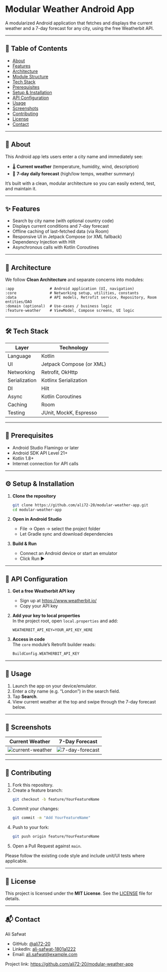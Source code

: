 # Modular Weather Android App

A modularized Android application that fetches and displays the current weather and a 7-day forecast for any city, using the free Weatherbit API.

---

## 🚀 Table of Contents

- [About](#about)  
- [Features](#features)  
- [Architecture](#architecture)  
- [Module Structure](#module-structure)  
- [Tech Stack](#tech-stack)  
- [Prerequisites](#prerequisites)  
- [Setup & Installation](#setup--installation)  
- [API Configuration](#api-configuration)  
- [Usage](#usage)  
- [Screenshots](#screenshots)  
- [Contributing](#contributing)  
- [License](#license)  
- [Contact](#contact)  

---

## 📖 About

This Android app lets users enter a city name and immediately see:

- 🌡️ **Current weather** (temperature, humidity, wind, description)  
- 📅 **7-day daily forecast** (high/low temps, weather summary)  

It’s built with a clean, modular architecture so you can easily extend, test, and maintain it.

---

## ✨ Features

- Search by city name (with optional country code)  
- Displays current conditions and 7-day forecast  
- Offline caching of last-fetched data (via Room)  
- Responsive UI in Jetpack Compose (or XML fallback)  
- Dependency Injection with Hilt  
- Asynchronous calls with Kotlin Coroutines  

---

## 🧱 Architecture

We follow **Clean Architecture** and separate concerns into modules:

```
:app                # Android application (UI, navigation)
:core               # Networking setup, utilities, constants
:data               # API models, Retrofit service, Repository, Room entities/DAO
:domain (optional)  # Use-cases / business logic
:feature-weather    # ViewModel, Compose screens, UI logic
```

---

## 🛠 Tech Stack

| Layer         | Technology                   |
|---------------|------------------------------|
| Language      | Kotlin                       |
| UI            | Jetpack Compose (or XML)     |
| Networking    | Retrofit, OkHttp             |
| Serialization | Kotlinx Serialization        |
| DI            | Hilt                         |
| Async         | Kotlin Coroutines            |
| Caching       | Room                         |
| Testing       | JUnit, MockK, Espresso       |

---

## 🔧 Prerequisites

- Android Studio Flamingo or later  
- Android SDK API Level 21+  
- Kotlin 1.8+  
- Internet connection for API calls  

---

## ⚙️ Setup & Installation

1. **Clone the repository**  
   ```bash
   git clone https://github.com/ali72-20/modular-weather-app.git
   cd modular-weather-app
   ```

2. **Open in Android Studio**  
   - File → Open → select the project folder  
   - Let Gradle sync and download dependencies  

3. **Build & Run**  
   - Connect an Android device or start an emulator  
   - Click Run ▶️  

---

## 🔑 API Configuration

1. **Get a free Weatherbit API key**  
   - Sign up at https://www.weatherbit.io/  
   - Copy your API key

2. **Add your key to local properties**  
   In the project root, open `local.properties` and add:
   ```properties
   WEATHERBIT_API_KEY=YOUR_API_KEY_HERE
   ```

3. **Access in code**  
   The `core` module’s Retrofit builder reads:
   ```kotlin
   BuildConfig.WEATHERBIT_API_KEY
   ```

---

## 🚀 Usage

1. Launch the app on your device/emulator.  
2. Enter a city name (e.g. “London”) in the search field.  
3. Tap **Search**.  
4. View current weather at the top and swipe through the 7-day forecast below.  

---

## 📸 Screenshots

| Current Weather                         | 7-Day Forecast                          |
|-----------------------------------------|-----------------------------------------|
| ![current-weather](screenshots/current.png) | ![7-day-forecast](screenshots/forecast.png) |

---

## 🤝 Contributing

1. Fork this repository.  
2. Create a feature branch:  
   ```bash
   git checkout -b feature/YourFeatureName
   ```  
3. Commit your changes:  
   ```bash
   git commit -m "Add YourFeatureName"
   ```  
4. Push to your fork:  
   ```bash
   git push origin feature/YourFeatureName
   ```  
5. Open a Pull Request against `main`.  

Please follow the existing code style and include unit/UI tests where applicable.

---

## 📝 License

This project is licensed under the **MIT License**. See the [LICENSE](LICENSE) file for details.

---

## 📬 Contact

Ali Safwat  
- GitHub: [@ali72-20](https://github.com/ali72-20)  
- LinkedIn: [ali-safwat-1801a1222](https://www.linkedin.com/in/ali-safwat-1801a1222)  
- Email: ali.safwat@example.com  

Project link: https://github.com/ali72-20/modular-weather-app

